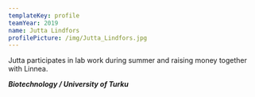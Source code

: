 ```yaml
---
templateKey: profile
teamYear: 2019
name: Jutta Lindfors
profilePicture: /img/Jutta_Lindfors.jpg
---
```

Jutta participates in lab work during summer and raising money together with Linnea.

_**Biotechnology / University of Turku**_
